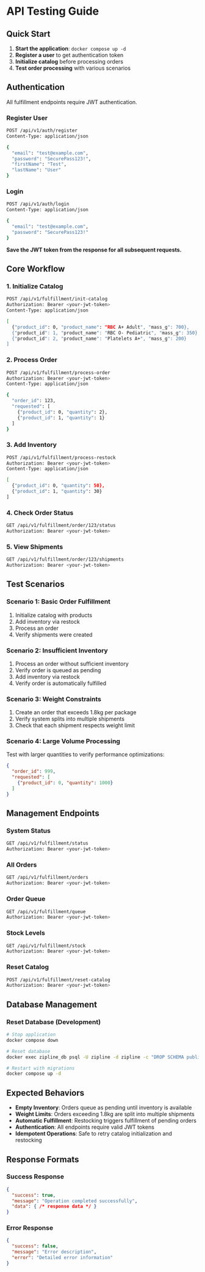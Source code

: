 # API Testing Guide

## Quick Start

1. **Start the application**: `docker compose up -d`
2. **Register a user** to get authentication token
3. **Initialize catalog** before processing orders
4. **Test order processing** with various scenarios

## Authentication

All fulfillment endpoints require JWT authentication.

### Register User
```bash
POST /api/v1/auth/register
Content-Type: application/json

{
  "email": "test@example.com",
  "password": "SecurePass123!",
  "firstName": "Test",
  "lastName": "User"
}
```

### Login
```bash
POST /api/v1/auth/login
Content-Type: application/json

{
  "email": "test@example.com",
  "password": "SecurePass123!"
}
```

**Save the JWT token from the response for all subsequent requests.**

## Core Workflow

### 1. Initialize Catalog
```bash
POST /api/v1/fulfillment/init-catalog
Authorization: Bearer <your-jwt-token>
Content-Type: application/json

[
  {"product_id": 0, "product_name": "RBC A+ Adult", "mass_g": 700},
  {"product_id": 1, "product_name": "RBC O- Pediatric", "mass_g": 350},
  {"product_id": 2, "product_name": "Platelets A+", "mass_g": 200}
]
```

### 2. Process Order
```bash
POST /api/v1/fulfillment/process-order
Authorization: Bearer <your-jwt-token>
Content-Type: application/json

{
  "order_id": 123,
  "requested": [
    {"product_id": 0, "quantity": 2},
    {"product_id": 1, "quantity": 1}
  ]
}
```

### 3. Add Inventory
```bash
POST /api/v1/fulfillment/process-restock
Authorization: Bearer <your-jwt-token>
Content-Type: application/json

[
  {"product_id": 0, "quantity": 50},
  {"product_id": 1, "quantity": 30}
]
```

### 4. Check Order Status
```bash
GET /api/v1/fulfillment/order/123/status
Authorization: Bearer <your-jwt-token>
```

### 5. View Shipments
```bash
GET /api/v1/fulfillment/order/123/shipments
Authorization: Bearer <your-jwt-token>
```

## Test Scenarios

### Scenario 1: Basic Order Fulfillment
1. Initialize catalog with products
2. Add inventory via restock
3. Process an order
4. Verify shipments were created

### Scenario 2: Insufficient Inventory
1. Process an order without sufficient inventory
2. Verify order is queued as pending
3. Add inventory via restock
4. Verify order is automatically fulfilled

### Scenario 3: Weight Constraints
1. Create an order that exceeds 1.8kg per package
2. Verify system splits into multiple shipments
3. Check that each shipment respects weight limit

### Scenario 4: Large Volume Processing
Test with larger quantities to verify performance optimizations:
```json
{
  "order_id": 999,
  "requested": [
    {"product_id": 0, "quantity": 1000}
  ]
}
```

## Management Endpoints

### System Status
```bash
GET /api/v1/fulfillment/status
Authorization: Bearer <your-jwt-token>
```

### All Orders
```bash
GET /api/v1/fulfillment/orders
Authorization: Bearer <your-jwt-token>
```

### Order Queue
```bash
GET /api/v1/fulfillment/queue
Authorization: Bearer <your-jwt-token>
```

### Stock Levels
```bash
GET /api/v1/fulfillment/stock
Authorization: Bearer <your-jwt-token>
```

### Reset Catalog
```bash
POST /api/v1/fulfillment/reset-catalog
Authorization: Bearer <your-jwt-token>
```

## Database Management

### Reset Database (Development)
```bash
# Stop application
docker compose down

# Reset database
docker exec zipline_db psql -U zipline -d zipline -c "DROP SCHEMA public CASCADE; CREATE SCHEMA public;"

# Restart with migrations
docker compose up -d
```

## Expected Behaviors

- **Empty Inventory**: Orders queue as pending until inventory is available
- **Weight Limits**: Orders exceeding 1.8kg are split into multiple shipments
- **Automatic Fulfillment**: Restocking triggers fulfillment of pending orders
- **Authentication**: All endpoints require valid JWT tokens
- **Idempotent Operations**: Safe to retry catalog initialization and restocking

## Response Formats

### Success Response
```json
{
  "success": true,
  "message": "Operation completed successfully",
  "data": { /* response data */ }
}
```

### Error Response
```json
{
  "success": false,
  "message": "Error description",
  "error": "Detailed error information"
}
```